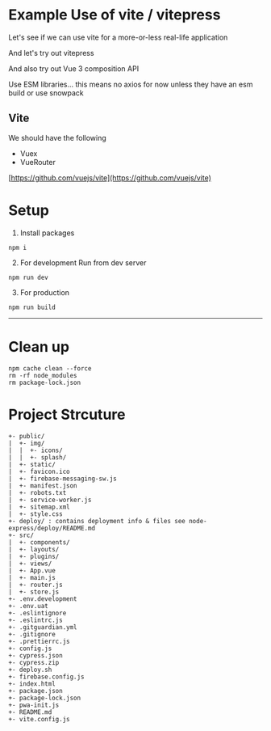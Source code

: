 # Example Use of vite / vitepress

Let's see if we can use vite for a more-or-less real-life application

And let's try out vitepress

And also try out Vue 3 composition API

Use ESM libraries... this means no axios for now unless they have an esm build or use snowpack

## Vite

We should have the following
- Vuex
- VueRouter

[https://github.com/vuejs/vite](https://github.com/vuejs/vite)

# Setup

1. Install packages

```
npm i
```

2. For development Run from dev server

```
npm run dev
```

3. For production

```
npm run build
```

---

# Clean up

```
npm cache clean --force
rm -rf node_modules
rm package-lock.json
```


# Project Strcuture

```
+- public/
|  +- img/
|  |  +- icons/
|  |  +- splash/
|  +- static/
|  +- favicon.ico
|  +- firebase-messaging-sw.js
|  +- manifest.json
|  +- robots.txt
|  +- service-worker.js
|  +- sitemap.xml
|  +- style.css
+- deploy/ : contains deployment info & files see node-express/deploy/README.md
+- src/
|  +- components/
|  +- layouts/
|  +- plugins/
|  +- views/
|  +- App.vue
|  +- main.js
|  +- router.js
|  +- store.js
+- .env.development
+- .env.uat
+- .eslintignore
+- .eslintrc.js
+- .gitguardian.yml
+- .gitignore
+- .prettierrc.js
+- config.js
+- cypress.json
+- cypress.zip
+- deploy.sh
+- firebase.config.js
+- index.html
+- package.json
+- package-lock.json
+- pwa-init.js
+- README.md
+- vite.config.js
```
